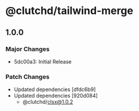 # @clutchd/tailwind-merge

## 1.0.0

### Major Changes

- 5dc00a3: Initial Release

### Patch Changes

- Updated dependencies [dfdc6b9]
- Updated dependencies [920d084]
  - @clutchd/clsx@1.0.2
